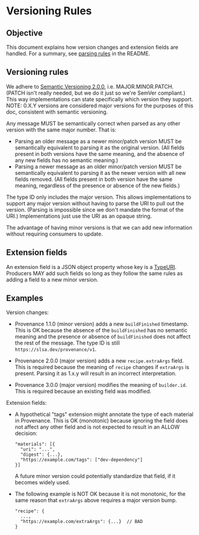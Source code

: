 # Versioning Rules

## Objective

This document explains how version changes and extension fields are handled. For
a summary, see [parsing rules](v1.0-draft/README.md#parsing-rules) in the README.

## Versioning rules

We adhere to [Semantic Versioning 2.0.0](https://semver.org), i.e.
MAJOR.MINOR.PATCH. (PATCH isn't really needed, but we do it just so we're SemVer
compliant.) This way implementations can state specifically which version they
support. NOTE: 0.X.Y versions are considered major versions for the purposes of
this doc, consistent with semantic versioning.

Any message MUST be semantically correct when parsed as any other version with
the same major number. That is:

-   Parsing an older message as a newer minor/patch version MUST be semantically
    equivalent to parsing it as the original version. (All fields present in
    both versions have the same meaning, and the absence of any new fields has
    no semantic meaning.)
-   Parsing a newer message as an older minor/patch version MUST be semantically
    equivalent to parsing it as the newer version with all new fields removed.
    (All fields present in both version have the same meaning, regardless of the
    presence or absence of the new fields.)

The type ID only includes the major version. This allows implementations to
support any major version without having to parse the URI to pull out the
version. (Parsing is impossible since we don't mandate the format of the URI.)
Implementations just use the URI as an opaque string.

The advantage of having minor versions is that we can add new information
without requiring consumers to update.

## Extension fields

An extension field is a JSON object property whose key is a [TypeURI]. Producers
MAY add such fields so long as they follow the same rules as adding a field to a
new minor version.

## Examples

Version changes:

-   Provenance 1.1.0 (minor version) adds a new `buildFinished` timestamp. This
    is OK because the absence of the `buildFinished` has no semantic meaning and
    the presence or absence of `buildFinished` does not affect the rest of the
    message. The type ID is still `https://slsa.dev/provenance/v1`.

-   Provenance 2.0.0 (major version) adds a new `recipe.extraArgs` field. This
    is required because the meaning of `recipe` changes if `extraArgs` is
    present. Parsing it as 1.x.y will result in an incorrect interpretation.

-   Provenance 3.0.0 (major version) modifies the meaning of `builder.id`. This
    is required because an existing field was modified.

Extension fields:

-   A hypothetical "tags" extension might annotate the type of each material in
    Provenance. This is OK (monotonic) because ignoring the field does not
    affect any other field and is not expected to result in an ALLOW decision:

    ```jsonc
    "materials": [{
      "uri": "...",
      "digest": {...},
      "https://example.com/tags": ["dev-dependency"]
    }]
    ```

    A future minor version could potentially standardize that field, if it
    becomes widely used.

-   The following example is NOT OK because it is not monotonic, for the same
    reason that `extraArgs` above requires a major version bump.

    ```jsonc
    "recipe": {
      ...,
      "https://example.com/extraArgs": {...}  // BAD
    }
    ```

[TypeURI]: v1.0-draft/field_types.md#TypeURI
